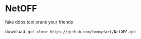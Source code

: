 # NetOFF
fake ddos tool
prank your friends

download:
```git clone https://github.com/tommyfart/NetOFF.git```
